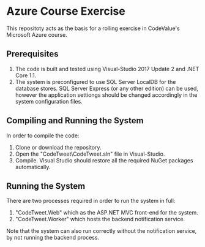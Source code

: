 # Azure Course Exercise
This repositoty acts as the basis for a rolling exercise in CodeValue's Microsoft Azure course.
## Prerequisites
1. The code is built and tested using Visual-Studio 2017 Update 2 and .NET Core 1.1.
2. The system is preconfigured to use SQL Server LocalDB for the database stores. SQL Server Express (or any other edition) can be used, however the application settiongs should be changed accordingly in the system configuration files.

## Compiling and Running the System
In order to compile the code:

1. Clone or download the repository.
2. Open the "CodeTweet\CodeTweet.sln" file in Visual-Studio.
3. Compile. Visual Studio should restore all the required NuGet packages automatically.

## Running the System
There are two processes required in order to run the system in full:

1. "CodeTweet.Web" which as the ASP.NET MVC front-end for the system.
2. "CodeTweet.Worker" which hosts the backend notification service.

Note that the system can also run correctly without the notification service, by not running the backend process.
